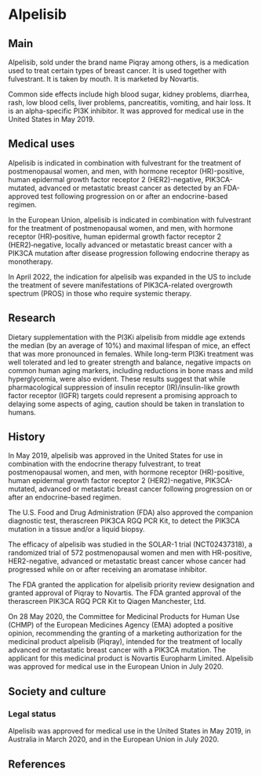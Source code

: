 # Alpelisib


## Main



Alpelisib, sold under the brand name Piqray among others, is a medication used to treat certain types of breast cancer. It is used together with fulvestrant. It is taken by mouth. It is marketed by Novartis.

Common side effects include high blood sugar, kidney problems, diarrhea, rash, low blood cells, liver problems, pancreatitis, vomiting, and hair loss. It is an alpha-specific PI3K inhibitor. It was approved for medical use in the United States in May 2019.


## Medical uses

Alpelisib is indicated in combination with fulvestrant for the treatment of postmenopausal women, and men, with hormone receptor (HR)-positive, human epidermal growth factor receptor 2 (HER2)-negative, PIK3CA-mutated, advanced or metastatic breast cancer as detected by an FDA-approved test following progression on or after an endocrine-based regimen.

In the European Union, alpelisib is indicated in combination with fulvestrant for the treatment of postmenopausal women, and men, with hormone receptor (HR)‑positive, human epidermal growth factor receptor 2 (HER2)‑negative, locally advanced or metastatic breast cancer with a PIK3CA mutation after disease progression following endocrine therapy as monotherapy.

In April 2022, the indication for alpelisib was expanded in the US to include the treatment of severe manifestations of PIK3CA-related overgrowth spectrum (PROS) in those who require systemic therapy.


## Research

Dietary supplementation with the PI3Ki alpelisib from middle age extends the median (by an average of 10%) and maximal lifespan of mice, an effect that was more pronounced in females. While long-term PI3Ki treatment was well tolerated and led to greater strength and balance, negative impacts on common human aging markers, including reductions in bone mass and mild hyperglycemia, were also evident. These results suggest that while pharmacological suppression of insulin receptor (IR)/insulin-like growth factor receptor (IGFR) targets could represent a promising approach to delaying some aspects of aging, caution should be taken in translation to humans.


## History

In May 2019, alpelisib was approved in the United States for use in combination with the endocrine therapy fulvestrant, to treat postmenopausal women, and men, with hormone receptor (HR)-positive, human epidermal growth factor receptor 2 (HER2)-negative, PIK3CA-mutated, advanced or metastatic breast cancer following progression on or after an endocrine-based regimen.

The U.S. Food and Drug Administration (FDA) also approved the companion diagnostic test, therascreen PIK3CA RGQ PCR Kit, to detect the PIK3CA mutation in a tissue and/or a liquid biopsy.

The efficacy of alpelisib was studied in the SOLAR-1 trial (NCT02437318), a randomized trial of 572 postmenopausal women and men with HR-positive, HER2-negative, advanced or metastatic breast cancer whose cancer had progressed while on or after receiving an aromatase inhibitor.

The FDA granted the application for alpelisib priority review designation and granted approval of Piqray to Novartis. The FDA granted approval of the therascreen PIK3CA RGQ PCR Kit to Qiagen Manchester, Ltd.

On 28 May 2020, the Committee for Medicinal Products for Human Use (CHMP) of the European Medicines Agency (EMA) adopted a positive opinion, recommending the granting of a marketing authorization for the medicinal product alpelisib (Piqray), intended for the treatment of locally advanced or metastatic breast cancer with a PIK3CA mutation. The applicant for this medicinal product is Novartis Europharm Limited. Alpelisib was approved for medical use in the European Union in July 2020.


## Society and culture



### Legal status

Alpelisib was approved for medical use in the United States in May 2019, in Australia in March 2020, and in the European Union in July 2020.


## References


